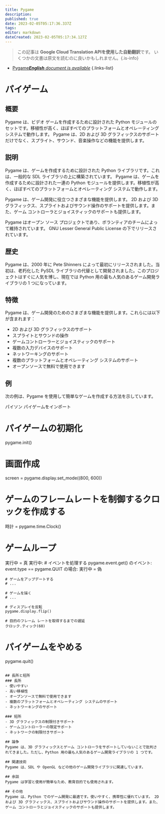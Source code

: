 ```yaml
---
title: Pygame
description: 
published: true
date: 2023-02-05T05:17:36.337Z
tags: 
editor: markdown
dateCreated: 2023-02-05T05:17:34.127Z
---
```


> この記事は **Google Cloud Translation APIを使用した自動翻訳**です。
いくつかの文書は原文を読むのに良いかもしれません。{.is-info}



- [Pygame***English** document is available*](/en/Knowledge-base/Dictionary/pygame)
{.links-list}

# パイゲーム

## 概要
Pygame は、ビデオ ゲームを作成するために設計された Python モジュールのセットです。移植性が高く、ほぼすべてのプラットフォームとオペレーティング システムで動作します。 Pygame は、2D および 3D グラフィックスのサポートだけでなく、スプライト、サウンド、音楽操作などの機能を提供します。

## 説明
Pygame は、ゲームを作成するために設計された Python ライブラリです。これは、一般的な SDL ライブラリの上に構築されています。 Pygame は、ゲームを作成するために設計された一連の Python モジュールを提供します。移植性が高く、ほぼすべてのプラットフォームとオペレーティング システムで動作します。

Pygame は、ゲーム開発に役立つさまざまな機能を提供します。 2D および 3D グラフィックス、スプライトおよびサウンド操作のサポートを提供します。また、ゲーム コントローラとジョイスティックのサポートも提供します。

Pygame はオープン ソース プロジェクトであり、ボランティアのチームによって維持されています。 GNU Lesser General Public License の下でリリースされています。

## 歴史
Pygame は、2000 年に Pete Shinners によって最初にリリースされました。当初は、老朽化した PySDL ライブラリの代替として開発されました。このプロジェクトはすぐに人気を博し、現在では Python 用の最も人気のあるゲーム開発ライブラリの 1 つになっています。

## 特徴
Pygame は、ゲーム開発のためのさまざまな機能を提供します。これらには以下が含まれます：
- 2D および 3D グラフィックスのサポート
- スプライトとサウンドの操作
- ゲームコントローラーとジョイスティックのサポート
- 複数の入力デバイスのサポート
- ネットワーキングのサポート
- 複数のプラットフォームとオペレーティング システムのサポート
- オープンソースで無料で使用できます

## 例
次の例は、Pygame を使用して簡単なゲームを作成する方法を示しています。

パイソン
パイゲームをインポート

# パイゲームの初期化
pygame.init()

# 画面作成
screen = pygame.display.set_mode((800, 600))

# ゲームのフレームレートを制御するクロックを作成する
時計 = pygame.time.Clock()

# ゲームループ
実行中 = 真
実行中:
    # イベントを処理する
    pygame.event.get() のイベント:
        event.type == pygame.QUIT の場合:
            実行中 = 偽

    # ゲームをアップデートする
    # ...

    # ゲームを描く
    # ...

    # ディスプレイを反転
    pygame.display.flip()

    # 目的のフレーム レートを取得するまでの遅延
    クロック.ティック(60)

# パイゲームをやめる
pygame.quit()
```

## 長所と短所
### 長所
- 使いやすい
- 高い移植性
- オープンソースで無料で使用できます
- 複数のプラットフォームとオペレーティング システムのサポート
- ネットワーキングのサポート

### 短所
- 3D グラフィックスの制限付きサポート
- ゲームコントローラーの限定サポート
- ネットワークの制限付きサポート

## 論争
Pygame は、3D グラフィックスとゲーム コントローラをサポートしていないことで批判されてきました。ただし、Python 用の最も人気のあるゲーム開発ライブラリの 1 つです。

## 関連技術
Pygame は、SDL や OpenGL などの他のゲーム開発ライブラリに関連しています。

## 余談
Pygame は学習と使用が簡単なため、教育目的でも使用されます。

## その他
Pygame は、Python でのゲーム開発に最適です。使いやすく、携帯性に優れています。 2D および 3D グラフィックス、スプライトおよびサウンド操作のサポートを提供します。また、ゲーム コントローラとジョイスティックのサポートも提供します。